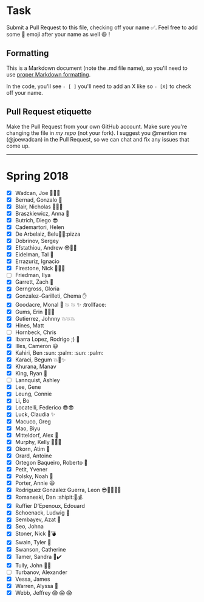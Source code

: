 # Task
Submit a Pull Request to this file, checking off your name :white_check_mark:. Feel free to add some :rocket: emoji after your name as well :smiley: ! 

## Formatting
This is a Markdown document (note the .md file name), so you'll need to use [proper Markdown formatting](https://help.github.com/articles/basic-writing-and-formatting-syntax/#task-lists). 

In the code, you'll see `- [ ]` you'll need to add an X like so `- [X]` to check off your name.

## Pull Request etiquette
Make the Pull Request from your own GitHub account. Make sure you're changing the file in _my repo_ (not your fork). I suggest you @mention me (@joewadcan) in the Pull Request, so we can chat and fix any issues that come up. 


------------

# Spring 2018

- [X] Wadcan, Joe :rocket::rocket::rocket: 
- [X] Bernad, Gonzalo :rocket:
- [X] Blair, Nicholas :rocket::sunglasses::rocket:
- [X] Braszkiewicz, Anna :pizza:
- [X] Butrich, Diego :sunglasses:
- [X] Cademartori, Helen
- [X] De Arbelaiz, Belu:rocket::rocket::pizza
- [X] Dobrinov, Sergey
- [X] Efstathiou, Andrew :sunglasses::hankey::pizza:
- [X] Eidelman, Tal :pineapple:
- [X] Errazuriz, Ignacio
- [X] Firestone, Nick :rocket::rocket::rocket:
- [ ] Friedman, Ilya
- [X] Garrett, Zach :hankey:
- [X] Gerngross, Gloria
- [X] Gonzalez-Garilleti, Chema :hand:
- [X] Goodacre, Monal :poop: :collision: :boom: :sparkles: :trollface:
- [X] Gums, Erin :palm_tree::palm_tree::palm_tree:
- [X] Gutierrez, Johnny :boom::boom::boom:
- [X] Hines, Matt
- [ ] Hornbeck, Chris
- [X] Ibarra Lopez, Rodrigo ;) :rocket:
- [X] Illes, Cameron :smiley:
- [X] Kahiri, Ben :sun: :palm: :sun: :palm:
- [X] Karaci, Begum :boom::rocket::sparkles: 
- [x] Khurana, Manav
- [X] King, Ryan :rocket:
- [ ] Lannquist, Ashley
- [X] Lee, Gene
- [X] Leung, Connie
- [X] Li, Bo
- [X] Locatelli, Federico :sunglasses::sunglasses:
- [X] Luck, Claudia :sparkles:
- [X] Macuco, Greg
- [X] Mao, Biyu
- [X] Mitteldorf, Alex :sunrise_over_mountains:
- [X] Murphy, Kelly :rocket::champagne::rocket:
- [X] Okorn, Atim :rocket:
- [X] Orard, Antoine
- [X] Ortegon Baqueiro, Roberto :rocket:
- [X] Petit, Yvener
- [X] Polsky, Noah :rocket:
- [X] Porter, Annie :smiley:
- [X] Rodriguez Gonzalez Guerra, Leon :sunglasses::hankey::pizza::rocket::rocket: 
- [X] Romaneski, Dan :shipit::thought_balloon::moneybag:
- [X] Ruffier D'Epenoux, Edouard
- [X] Schoenack, Ludwig :rocket:
- [X] Sembayev, Azat :rocket:
- [X] Seo, Johna
- [X] Stoner, Nick :sparkler::bomb:
- [X] Swain, Tyler :rocket:
- [X] Swanson, Catherine
- [X] Tamer, Sandra :raising_hand::heavy_check_mark:
- [X] Tully, John :rocket::rocket:
- [ ] Turbanov, Alexander
- [X] Vessa, James
- [X] Warren, Alyssa :rocket:
- [X] Webb, Jeffrey :scream: :scream: :scream:
